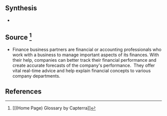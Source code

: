 ## Synthesis
- 
## Source [^1]
- Finance business partners are financial or accounting professionals who work with a business to manage important aspects of its finances. With their help, companies can better track their financial performance and create accurate forecasts of the company's performance.  They offer vital real-time advice and help explain financial concepts to various company departments.
## References

[^1]: [[(Home Page) Glossary by Capterra]]
